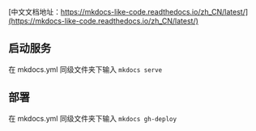 [中文文档地址：https://mkdocs-like-code.readthedocs.io/zh_CN/latest/](https://mkdocs-like-code.readthedocs.io/zh_CN/latest/)

## 启动服务

在 mkdocs.yml 同级文件夹下输入 `mkdocs serve`

## 部署

在 mkdocs.yml 同级文件夹下输入 `mkdocs gh-deploy`